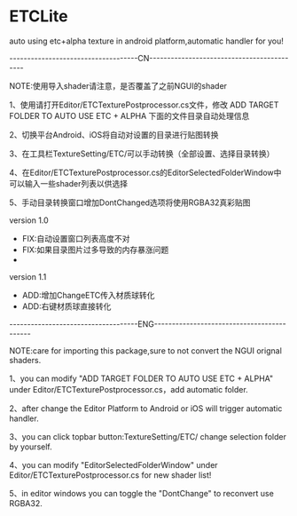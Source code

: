 # ETCLite
auto using etc+alpha texture in android platform,automatic handler for you!

------------------------------------CN-------------------------------------------

NOTE:使用导入shader请注意，是否覆盖了之前NGUI的shader

1、使用请打开Editor/ETCTexturePostprocessor.cs文件，修改 ADD TARGET FOLDER TO AUTO USE ETC + ALPHA 下面的文件目录自动处理信息

2、切换平台Android、iOS将自动对设置的目录进行贴图转换

3、在工具栏TextureSetting/ETC/可以手动转换（全部设置、选择目录转换）

4、在Editor/ETCTexturePostprocessor.cs的EditorSelectedFolderWindow中可以输入一些shader列表以供选择

5、手动目录转换窗口增加DontChanged选项将使用RGBA32真彩贴图

version 1.0
- FIX:自动设置窗口列表高度不对
- FIX:如果目录图片过多导致的内存暴涨问题
- 

version 1.1
- ADD:增加ChangeETC传入材质球转化
- ADD:右键材质球直接转化

------------------------------------ENG-------------------------------------------

NOTE:care for importing this package,sure to not convert the NGUI orignal shaders.

1、you can modify "ADD TARGET FOLDER TO AUTO USE ETC + ALPHA" under Editor/ETCTexturePostprocessor.cs，add automatic folder.

2、after change the Editor Platform to Android or iOS will trigger automatic handler.

3、you can click topbar button:TextureSetting/ETC/ change selection folder by yourself.

4、you can modify "EditorSelectedFolderWindow" under Editor/ETCTexturePostprocessor.cs for new shader list!

5、in editor windows you can toggle the "DontChange" to reconvert use RGBA32.

